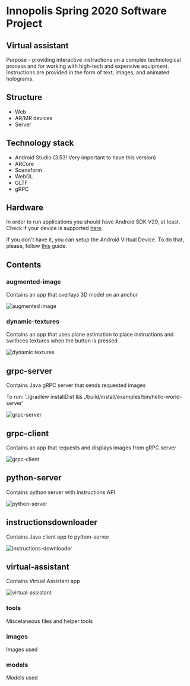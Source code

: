 # Innopolis Spring 2020 Software Project

## Virtual assistant
Purpose - providing interactive instructions on a complex technological
process and for working with high-tech and expensive equipment. Instructions
are provided in the form of text, images, and animated holograms.

## Structure
- Web
- AR/MR devices
- Server

## Technology stack
- Android Studio (3.53! Very important to have this version)
- ARCore
- Sceneform
- WebGL
- GLTF
- gRPC

## Hardware
In order to run applications you should have Android SDK V29, at least. 
Check if your device is supported [here](https://developers.google.com/ar/discover/supported-devices).

If you don't have it, you can setup the Android Virtual Device. To do that, please, follow [this](https://developers.google.com/ar/develop/java/quickstart) guide.


## Contents
### augmented-image
Contains an app that overlays 3D model on an anchor

![augmented image](images/docs/augmented_image.png)

### dynamic-textures
Contains an app that uses plane estimation to place instructions and swithces textures when the button is pressed

![dynamic textures](images/docs/dynamic_texture.png)

## grpc-server
Contains Java gRPC server that sends requested images

To run:
'./gradlew installDist && ./build/install/examples/bin/hello-world-server'

![grpc-server](images/docs/server.png)

## grpc-client
Contains an app that requests and displays images from gRPC server

![grpc-client](images/docs/client.png)

## python-server
Contains python server with instructions API

![python-server](images/docs/python_server.png)

## instructionsdownloader
Contains Java client app to python-server

![instructions-downloader](images/docs/instructions_downloader.png)

## virtual-assistant
Contains Virtual Assistant app

![virtual-assistant](images/docs/virtual-assistant.gif)

### tools
Miscelaneous files and helper tools

### images
Images used


### models
Models used

